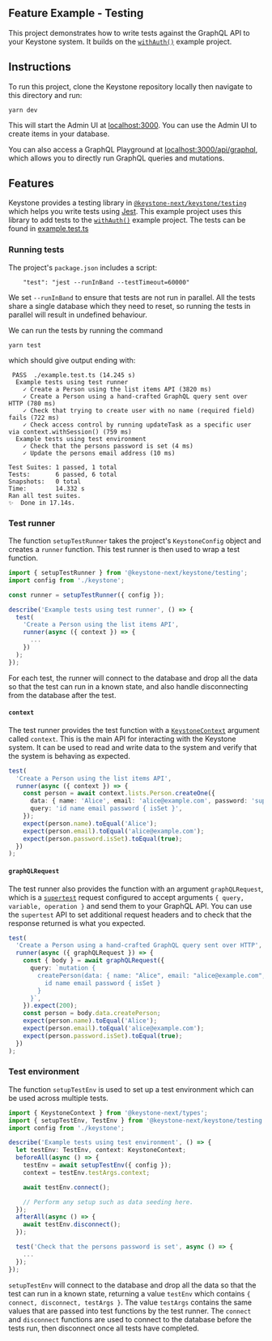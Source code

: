 ## Feature Example - Testing

This project demonstrates how to write tests against the GraphQL API to your Keystone system.
It builds on the [`withAuth()`](../with-auth) example project.

## Instructions

To run this project, clone the Keystone repository locally then navigate to this directory and run:

```shell
yarn dev
```

This will start the Admin UI at [localhost:3000](http://localhost:3000).
You can use the Admin UI to create items in your database.

You can also access a GraphQL Playground at [localhost:3000/api/graphql](http://localhost:3000/api/graphql), which allows you to directly run GraphQL queries and mutations.

## Features

Keystone provides a testing library in [`@keystone-next/keystone/testing`](https://keystonejs.com/guides/testing) which helps you write tests using [Jest](https://jestjs.io/).
This example project uses this library to add tests to the [`withAuth()`](../with-auth) example project. The tests can be found in [example.test.ts](./example.test.ts)

### Running tests

The project's `package.json` includes a script:

```
    "test": "jest --runInBand --testTimeout=60000"
```

We set `--runInBand` to ensure that tests are not run in parallel. All the tests share a single database which they need to reset, so running the tests in parallel will result in undefined behaviour.

We can run the tests by running the command

```shell
yarn test
```

which should give output ending with:

```
 PASS  ./example.test.ts (14.245 s)
  Example tests using test runner
    ✓ Create a Person using the list items API (3820 ms)
    ✓ Create a Person using a hand-crafted GraphQL query sent over HTTP (780 ms)
    ✓ Check that trying to create user with no name (required field) fails (722 ms)
    ✓ Check access control by running updateTask as a specific user via context.withSession() (759 ms)
  Example tests using test environment
    ✓ Check that the persons password is set (4 ms)
    ✓ Update the persons email address (10 ms)

Test Suites: 1 passed, 1 total
Tests:       6 passed, 6 total
Snapshots:   0 total
Time:        14.332 s
Ran all test suites.
✨  Done in 17.14s.
```

### Test runner

The function `setupTestRunner` takes the project's `KeystoneConfig` object and creates a `runner` function. This test runner is then used to wrap a test function.

```typescript
import { setupTestRunner } from '@keystone-next/keystone/testing';
import config from './keystone';

const runner = setupTestRunner({ config });

describe('Example tests using test runner', () => {
  test(
    'Create a Person using the list items API',
    runner(async ({ context }) => {
      ...
    })
  );
});
```

For each test, the runner will connect to the database and drop all the data so that the test can run in a known state, and also handle disconnecting from the database after the test.

#### `context`

The test runner provides the test function with a [`KeystoneContext`](https://keystonejs.com/docs/apis/context) argument called `context`. This is the main API for interacting with the Keystone system. It can be used to read and write data to the system and verify that the system is behaving as expected.

```typescript
test(
  'Create a Person using the list items API',
  runner(async ({ context }) => {
    const person = await context.lists.Person.createOne({
      data: { name: 'Alice', email: 'alice@example.com', password: 'super-secret' },
      query: 'id name email password { isSet }',
    });
    expect(person.name).toEqual('Alice');
    expect(person.email).toEqual('alice@example.com');
    expect(person.password.isSet).toEqual(true);
  })
);
```

#### `graphQLRequest`

The test runner also provides the function with an argument `graphQLRequest`, which is a [`supertest`](https://github.com/visionmedia/supertest) request configured to accept arguments `{ query, variable, operation }` and send them to your GraphQL API. You can use the `supertest` API to set additional request headers and to check that the response returned is what you expected.

```typescript
test(
  'Create a Person using a hand-crafted GraphQL query sent over HTTP',
  runner(async ({ graphQLRequest }) => {
    const { body } = await graphQLRequest({
      query: `mutation {
        createPerson(data: { name: "Alice", email: "alice@example.com", password: "super-secret" }) {
          id name email password { isSet }
        }
      }`,
    }).expect(200);
    const person = body.data.createPerson;
    expect(person.name).toEqual('Alice');
    expect(person.email).toEqual('alice@example.com');
    expect(person.password.isSet).toEqual(true);
  })
);
```

### Test environment

The function `setupTestEnv` is used to set up a test environment which can be used across multiple tests.

```typescript
import { KeystoneContext } from '@keystone-next/types';
import { setupTestEnv, TestEnv } from '@keystone-next/keystone/testing';
import config from './keystone';

describe('Example tests using test environment', () => {
  let testEnv: TestEnv, context: KeystoneContext;
  beforeAll(async () => {
    testEnv = await setupTestEnv({ config });
    context = testEnv.testArgs.context;

    await testEnv.connect();

    // Perform any setup such as data seeding here.
  });
  afterAll(async () => {
    await testEnv.disconnect();
  });

  test('Check that the persons password is set', async () => {
    ...
  });
});
```

`setupTestEnv` will connect to the database and drop all the data so that the test can run in a known state, returning a value `testEnv` which contains `{ connect, disconnect, testArgs }`.
The value `testArgs` contains the same values that are passed into test functions by the test runner.
The `connect` and `disconnect` functions are used to connect to the database before the tests run, then disconnect once all tests have completed.

